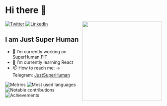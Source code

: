 # Hi there 👋

<div align="left">
  <a href="https://twitter.com/justsuperhumn">
    <img
      src="https://img.shields.io/twitter/follow/justsuperhumn?label=Twitter&logo=twitter&style=flat-square&color=1da1f2&logoColor=ffffff"
      alt="Twitter"
    />
  </a>
  <a href="https://www.linkedin.com/in/james-greene/">
    <img
      src="https://img.shields.io/static/v1?logo=linkedin&style=flat-square&color=0072b1&label=LinkedIn&message=%E2%98%86"
      alt="LinkedIn"
    />
  </a>

  <a href="https://api.daily.dev/get?r=justsuperhuman" target="_blank">
    <img
      width="256"
      align="right"
      src="https://github.com/JustSuperHuman/JustSuperHuman/blob/main/devcard.svg"
    />
  </a>

</div>

## I am Just Super Human
- 🔭 I’m currently working on SuperHuman.FIT
- 🌱 I’m currently learning React
- 📫 How to reach me: 
       -> Telegram: <a href="https://t.me/justsuperhuman">JustSuperHuman</a>


![Metrics](https://raw.githubusercontent.com/JustSuperHuman/JustSuperHuman/github-metrics/github-metrics.svg)
![Most used languages](https://raw.githubusercontent.com/JustSuperHuman/JustSuperHuman/github-metrics/language.svg)
![Notable contributions](https://raw.githubusercontent.com/JustSuperHuman/JustSuperHuman/github-metrics/notable.svg)
![Achievements](https://raw.githubusercontent.com/JustSuperHuman/JustSuperHuman/github-metrics/achievements.svg)


